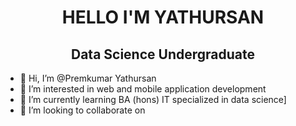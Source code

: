 <div align="center">
  <h1>HELLO I'M YATHURSAN</h1>
</div>
<div align="center">
  <h2>Data Science Undergraduate </h2>
</div>

- 👋 Hi, I’m @Premkumar Yathursan
- 👀 I’m interested in web and mobile application development
- 🌱 I’m currently learning BA (hons) IT specialized in data science]
- 💞️ I’m looking to collaborate on 


<!---
PremYathursan/PremYathursan is a ✨ special ✨ repository because its `README.md` (this file) appears on your GitHub profile.
You can click the Preview link to take a look at your changes.
--->
